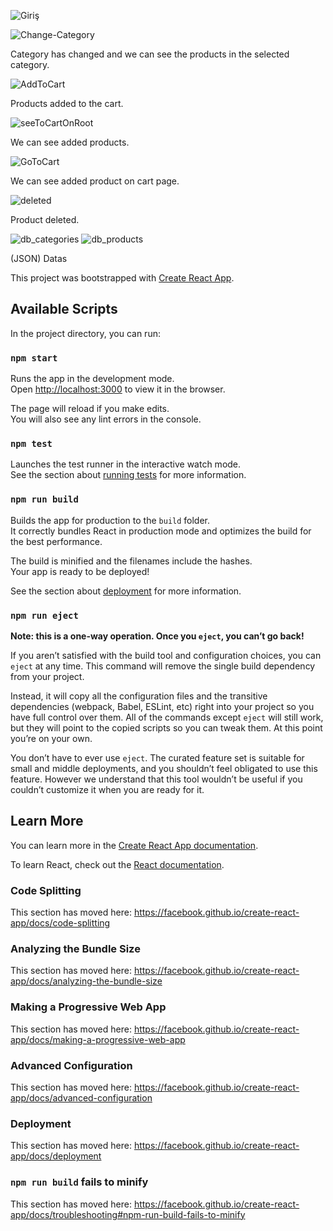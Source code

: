 ![Giriş](https://user-images.githubusercontent.com/44475035/83981622-3b7c2880-a928-11ea-8c4b-30b36379bb5f.PNG)

![Change-Category](https://user-images.githubusercontent.com/44475035/83981628-46cf5400-a928-11ea-8d6f-0dc9671c7d3e.PNG)

Category has changed and we can see the products in the selected category.

![AddToCart](https://user-images.githubusercontent.com/44475035/83981629-4b940800-a928-11ea-97f1-10ae907fc86a.PNG)

Products added to the cart.

![seeToCartOnRoot](https://user-images.githubusercontent.com/44475035/83981633-5484d980-a928-11ea-8eb0-0cf95551727e.PNG)

We can see added products.

![GoToCart](https://user-images.githubusercontent.com/44475035/83981639-5a7aba80-a928-11ea-8bc0-52247c0aeefa.PNG)

We can see added product on cart page.

![deleted](https://user-images.githubusercontent.com/44475035/83981649-6797a980-a928-11ea-93d5-a197cd34431e.PNG)

Product deleted.

![db_categories](https://user-images.githubusercontent.com/44475035/83981651-6c5c5d80-a928-11ea-96ab-0c004b4af8f2.PNG)
![db_products](https://user-images.githubusercontent.com/44475035/83981655-73836b80-a928-11ea-80a7-c49055ed4185.PNG)

(JSON) Datas


This project was bootstrapped with [Create React App](https://github.com/facebook/create-react-app).

## Available Scripts

In the project directory, you can run:

### `npm start`

Runs the app in the development mode.<br />
Open [http://localhost:3000](http://localhost:3000) to view it in the browser.

The page will reload if you make edits.<br />
You will also see any lint errors in the console.

### `npm test`

Launches the test runner in the interactive watch mode.<br />
See the section about [running tests](https://facebook.github.io/create-react-app/docs/running-tests) for more information.

### `npm run build`

Builds the app for production to the `build` folder.<br />
It correctly bundles React in production mode and optimizes the build for the best performance.

The build is minified and the filenames include the hashes.<br />
Your app is ready to be deployed!

See the section about [deployment](https://facebook.github.io/create-react-app/docs/deployment) for more information.

### `npm run eject`

**Note: this is a one-way operation. Once you `eject`, you can’t go back!**

If you aren’t satisfied with the build tool and configuration choices, you can `eject` at any time. This command will remove the single build dependency from your project.

Instead, it will copy all the configuration files and the transitive dependencies (webpack, Babel, ESLint, etc) right into your project so you have full control over them. All of the commands except `eject` will still work, but they will point to the copied scripts so you can tweak them. At this point you’re on your own.

You don’t have to ever use `eject`. The curated feature set is suitable for small and middle deployments, and you shouldn’t feel obligated to use this feature. However we understand that this tool wouldn’t be useful if you couldn’t customize it when you are ready for it.

## Learn More

You can learn more in the [Create React App documentation](https://facebook.github.io/create-react-app/docs/getting-started).

To learn React, check out the [React documentation](https://reactjs.org/).

### Code Splitting

This section has moved here: https://facebook.github.io/create-react-app/docs/code-splitting

### Analyzing the Bundle Size

This section has moved here: https://facebook.github.io/create-react-app/docs/analyzing-the-bundle-size

### Making a Progressive Web App

This section has moved here: https://facebook.github.io/create-react-app/docs/making-a-progressive-web-app

### Advanced Configuration

This section has moved here: https://facebook.github.io/create-react-app/docs/advanced-configuration

### Deployment

This section has moved here: https://facebook.github.io/create-react-app/docs/deployment

### `npm run build` fails to minify

This section has moved here: https://facebook.github.io/create-react-app/docs/troubleshooting#npm-run-build-fails-to-minify
